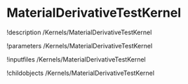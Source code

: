 <!-- MOOSE Documentation Stub: Remove this when content is added. -->

# MaterialDerivativeTestKernel
!description /Kernels/MaterialDerivativeTestKernel

!parameters /Kernels/MaterialDerivativeTestKernel

!inputfiles /Kernels/MaterialDerivativeTestKernel

!childobjects /Kernels/MaterialDerivativeTestKernel
